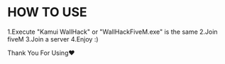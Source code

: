 
# HOW TO USE

1.Execute "Kamui WallHack" or "WallHackFiveM.exe" is the same
2.Join fiveM
3.Join a server
4.Enjoy :)

Thank You For Using❤️
